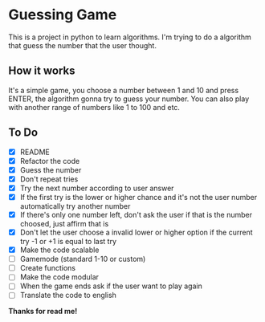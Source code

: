 # Guessing Game

This is a project in python to learn algorithms. I'm trying to do a algorithm that guess the number that the user thought.

## How it works

It's a simple game, you choose a number between 1 and 10 and press ENTER, the algorithm gonna try to guess your number. You can also play with another range of numbers like 1 to 100 and etc.

## To Do

- [x] README
- [x] Refactor the code
- [x] Guess the number
- [x] Don't repeat tries
- [x] Try the next number according to user answer
- [x] If the first try is the lower or higher chance and it's not the user number automatically try another number
- [x] If there's only one number left, don't ask the user if that is the number choosed, just affirm that is
- [x] Don't let the user choose a invalid lower or higher option if the current try -1 or +1 is equal to last try
- [x] Make the code scalable
- [ ] Gamemode (standard 1-10 or custom)
- [ ] Create functions
- [ ] Make the code modular
- [ ] When the game ends ask if the user want to play again
- [ ] Translate the code to english

**Thanks for read me!**
